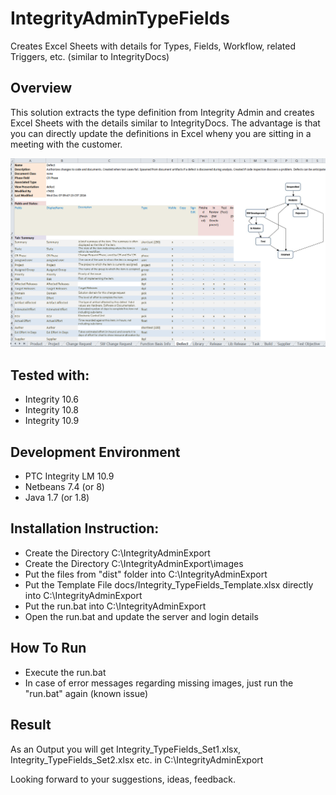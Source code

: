 # IntegrityAdminTypeFields
Creates Excel Sheets with details for Types, Fields, Workflow, related Triggers, etc. (similar to IntegrityDocs)

## Overview
This solution extracts the type definition from Integrity Admin and creates Excel Sheets with the details similar to IntegrityDocs.
The advantage is that you can directly update the definitions in Excel wheny you are sitting in a meeting with the customer. 

![Screenshot](IntegrityAdminTypeFields_Screenshot.PNG)

## Tested with:
- Integrity 10.6
- Integrity 10.8
- Integrity 10.9

##  Development Environment
- PTC Integrity LM 10.9
- Netbeans 7.4 (or 8)
- Java 1.7 (or 1.8)

## Installation Instruction:

* Create the Directory C:\IntegrityAdminExport
* Create the Directory C:\IntegrityAdminExport\images
* Put the files from "dist" folder into C:\IntegrityAdminExport
* Put the Template File docs/Integrity_TypeFields_Template.xlsx directly into C:\IntegrityAdminExport
* Put the run.bat into C:\IntegrityAdminExport
* Open the run.bat and update the server and login details

## How To Run
* Execute the run.bat
* In case of error messages regarding missing images, just run the "run.bat" again (known issue)

## Result
As an Output you will get Integrity_TypeFields_Set1.xlsx, Integrity_TypeFields_Set2.xlsx etc. in C:\IntegrityAdminExport

Looking forward to your suggestions, ideas, feedback.
